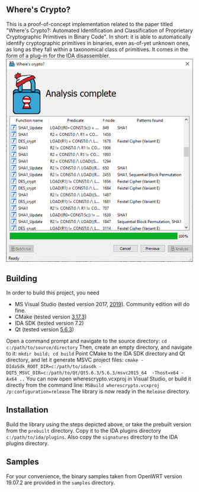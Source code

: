 ## Where's Crypto?
This is a proof-of-concept implementation related to the paper titled "Where's Crypto?: Automated Identification and Classification of Proprietary Cryptographic Primitives in Binary Code". In short: it is able to automatically identify cryptographic primitives in binaries, even as-of-yet unknown ones, as long as they fall within a taxonomical class of primitives. It comes in the form of a plug-in for the IDA disassembler.
![](poc.png)

## Building
In order to build this project, you need
- MS Visual Studio (tested version 2017, [2019](https://visualstudio.microsoft.com/thank-you-downloading-visual-studio/?sku=Community&rel=16)). Community edition will do fine.
- CMake (tested version [3.17.3](https://github.com/Kitware/CMake/releases/download/v3.17.3/cmake-3.17.3-win64-x64.msi))
- IDA SDK (tested version 7.2)
- Qt (tested version [5.6.3](https://download.qt.io/new_archive/qt/5.6/5.6.3/qt-opensource-windows-x86-msvc2015_64-5.6.3.exe))

Open a command prompt and navigate to the source directory: `cd c:/path/to/source/directory`
Then, create an empty directory, and navigate to it: `mkdir build; cd build`
Point CMake to the IDA SDK directory and Qt directory, and let it generate MSVC project files: `cmake -DIdaSdk_ROOT_DIR=c:/path/to/idasdk -DQT5_MSVC_DIR=c:/path/to/Qt/Qt5.6.3/5.6.3/msvc2015_64  -Thost=x64 -Ax64 ..`
You can now open wherescrypto.vcxproj in Visual Studio, or build it directly from the command line: `MSBuild wherescrypto.vcxproj /p:configuration=release`
The library is now ready in the `Release` directory.

## Installation
Build the library using the steps depicted above, or take the prebuilt version from the `prebuilt` directory. Copy it to the IDA plugins directory `c:/path/to/ida/plugins`. Also copy the `signatures` directory to the IDA plugins directory.

## Samples
For your convenience, the binary samples taken from OpenWRT version 19.07.2 are provided in the `samples` directory.
